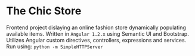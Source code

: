 The Chic Store
==============
Frontend project dislaying an online fashion store dynamically populating
available items. Written in `Angular 1.2.x` using Semantic UI and Bootstrap.
Utilizes Angular custom directives, controllers, expressions and services.
Run using:
`python -m SimpleHTTPServer`

